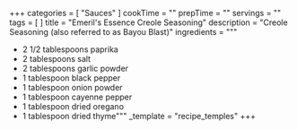 +++
categories = [ "Sauces" ]
cookTime = ""
prepTime = ""
servings = ""
tags = [ ]
title = "Emeril's Essence Creole Seasoning"
description = "Creole Seasoning (also referred to as Bayou Blast)"
ingredients = """
* 2 1/2 tablespoons paprika
* 2 tablespoons salt
* 2 tablespoons garlic powder
* 1 tablespoon black pepper
* 1 tablespoon onion powder
* 1 tablespoon cayenne pepper
* 1 tablespoon dried oregano
* 1 tablespoon dried thyme"""
_template = "recipe_temples"
+++

